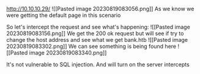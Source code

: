 http://10.10.10.29/
![[Pasted image 20230819083056.png]]
As we know we were getting the default page in this scenario

So let's intercept the request and see what's happening:
![[Pasted image 20230819083156.png]]
We get the 200 ok request but will see if try to change the host address and see what we get
bank.htb
![[Pasted image 20230819083302.png]]
We can see something is being found here
![[Pasted image 20230819083340.png]]


It's not vulnerable to SQL injection. 
And will turn on the server intercepts 